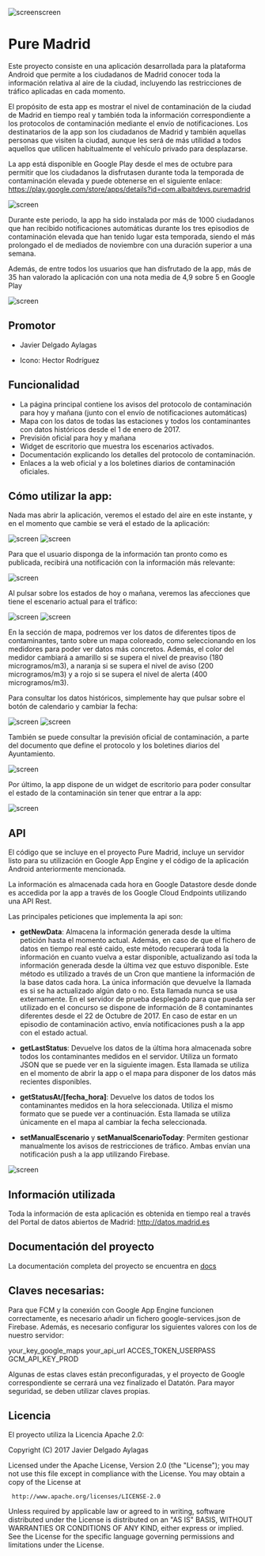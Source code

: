 
![screenscreen](docs/Screenshot_20171130-084253.png)

# Pure Madrid

Este proyecto consiste en una aplicación desarrollada para la plataforma Android que permite a los ciudadanos de Madrid conocer toda la información relativa al aire de la ciudad, incluyendo las restricciones de tráfico aplicadas en cada momento.

El propósito de esta app es mostrar el nivel de contaminación de la ciudad de Madrid en tiempo real y también toda la información correspondiente a los protocolos de contaminación mediante el envío de notificaciones. Los destinatarios de la app son los ciudadanos de Madrid y también aquellas personas que visiten la ciudad, aunque les será de más utilidad a todos aquellos que utilicen habitualmente el vehículo privado para desplazarse. 

La app está disponible en Google Play desde el mes de octubre para permitir que los ciudadanos la disfrutasen durante toda la temporada de contaminación elevada y puede obtenerse en el siguiente enlace:
https://play.google.com/store/apps/details?id=com.albaitdevs.puremadrid

![screen](docs/google-play-badge.png)

Durante este periodo, la app ha sido instalada por más de 1000 ciudadanos que han recibido notificaciones automáticas durante los tres episodios de contaminación elevada que han tenido lugar esta temporada, siendo el más prolongado el de mediados de noviembre con una duración superior a una semana.

Además, de entre todos los usuarios que han disfrutado de la app, más de 35 han valorado la aplicación con una nota media de 4,9 sobre 5 en Google Play

![screen](docs/Screenshot_20171130-084103.png)

## Promotor

* Javier Delgado Aylagas

* Icono: Hector Rodríguez


## Funcionalidad

* La página principal contiene los avisos del protocolo de contaminación para hoy y mañana (junto con el envío de notificaciones automáticas)
* Mapa con los datos de todas las estaciones y todos los contaminantes con datos históricos desde el 1 de enero de 2017.
* Previsión oficial para hoy y mañana
* Widget de escritorio que muestra los escenarios activados.
* Documentación explicando los detalles del protocolo de contaminación.
* Enlaces a la web oficial y a los boletines diarios de contaminación oficiales.


## Cómo utilizar la app:

Nada mas abrir la aplicación, veremos el estado del aire en este instante, y en el momento que cambie se verá el estado de la aplicación:

![screen](docs/Captura1.png)
![screen](docs/Captura2.png)

Para que el usuario disponga de la información tan pronto como es publicada, recibirá una notificación con la información más relevante:

![screen](docs/Captura10.png)

Al pulsar sobre los estados de hoy o mañana, veremos las afecciones que tiene el escenario actual para el tráfico:

![screen](docs/Captura3.png)
![screen](docs/Captura4.png)

En la sección de mapa, podremos ver los datos de diferentes tipos de contaminantes, tanto sobre un mapa coloreado, como seleccionando en los medidores para poder ver datos más concretos. Además, el color del medidor cambiará a amarillo si se supera el nivel de preaviso (180 microgramos/m3), a naranja si se supera el nivel de aviso (200 microgramos/m3) y a rojo si se supera el nivel de alerta (400 microgramos/m3).

Para consultar los datos históricos, simplemente hay que pulsar sobre el botón de calendario y cambiar la fecha:

![screen](docs/Captura7.png)
![screen](docs/Captura8.png)

También se puede consultar la previsión oficial de contaminación, a parte del documento que define el protocolo y los boletines diarios del Ayuntamiento.

![screen](docs/Captura6.png)

Por último, la app dispone de un widget de escritorio para poder consultar el estado de la contaminación sin tener que entrar a la app:

![screen](docs/Captura9.png)


## API

El código que se incluye en el proyecto Pure Madrid, incluye un servidor listo para su utilización en Google App Engine y el código de la aplicación Android anteriormente mencionada.

La información es almacenada cada hora en Google Datastore desde donde es accedida por la app a través de los Google Cloud Endpoints utilizando una API Rest.

Las principales peticiones que implementa la api son:

* __getNewData__: Almacena la información generada desde la ultima petición hasta el momento actual. Además, en caso de que el fichero de datos en tiempo real esté caido, este método recuperará toda la información en cuanto vuelva a estar disponible, actualizando así toda la información generada desde la última vez que estuvo disponible. Este método es utilizado a través de un Cron que mantiene la información de la base datos cada hora. La única información que devuelve la llamada es si se ha actualizado algún dato o no. Esta llamada nunca se usa externamente. En el servidor de prueba desplegado para que pueda ser utilizado en el concurso se dispone de información de 8 contaminantes diferentes desde el 22 de Octubre de 2017. En caso de estar en un episodio de contaminación activo, envía notificaciones push a la app con el estado actual.

* __getLastStatus__: Devuelve los datos de la última hora almacenada sobre todos los contaminantes medidos en el servidor. Utiliza un formato JSON que se puede ver en la siguiente imagen. Esta llamada se utiliza en el momento de abrir la app o el mapa para disponer de los datos más recientes disponibles.

* __getStatusAt/[fecha_hora]__: Devuelve los datos de todos los contaminantes medidos en la hora seleccionada. Utiliza el mismo formato que se puede ver a continuación. Esta llamada se utiliza únicamente en el mapa al cambiar la fecha seleccionada.

* __setManualEscenario__ y __setManualScenarioToday__: Permiten gestionar manualmente los avisos de restricciones de tráfico. Ambas envían una notificación push a la app utilizando Firebase.

![screen](docs/api.png)


## Información utilizada

Toda la información de esta aplicación es obtenida en tiempo real a través del Portal de datos abiertos de Madrid: http://datos.madrid.es


## Documentación del proyecto

La documentación completa del proyecto se encuentra en [docs](docs/)


## Claves necesarias:

Para que FCM y la conexión con Google App Engine funcionen correctamente, es necesario añadir un fichero google-services.json de Firebase.
Además, es necesario configurar los siguientes valores con los de nuestro servidor:

your_key_google_maps
your_api_url
ACCES_TOKEN_USERPASS
GCM_API_KEY_PROD

Algunas de estas claves están preconfiguradas, y el proyecto de Google correspondiente se cerrará una vez finalizado el Datatón. Para mayor seguridad, se deben utilizar claves propias.

## Licencia

El proyecto utiliza la Licencia Apache 2.0:

Copyright (C) 2017 Javier Delgado Aylagas

Licensed under the Apache License, Version 2.0 (the "License");
you may not use this file except in compliance with the License.
You may obtain a copy of the License at

     http://www.apache.org/licenses/LICENSE-2.0

Unless required by applicable law or agreed to in writing, software
distributed under the License is distributed on an "AS IS" BASIS,
WITHOUT WARRANTIES OR CONDITIONS OF ANY KIND, either express or implied.
See the License for the specific language governing permissions and
limitations under the License.

